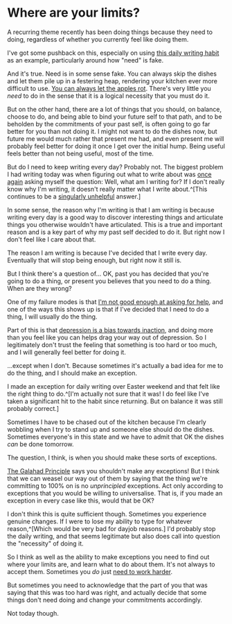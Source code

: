 # Where are your limits?

A recurring theme recently has been doing things because they need to doing, regardless of whether you currently feel like doing them.

I've got some pushback on this, especially on using [this daily writing habit](https://notebook.drmaciver.com/posts/2025-03-30-11:41.html) as an example, particularly around how "need" is fake.

And it's true. Need is in some sense fake. You can always skip the dishes and let them pile up in a festering heap, rendering your kitchen ever more difficult to use. [You can always let the apples rot](https://drmaciver.substack.com/p/using-what-youre-given). There's very little you *need* to do in the sense that it is a logical necessity that you must do it.

But on the other hand, there are a lot of things that you should, on balance, choose to do, and being able to bind your future self to that path, and to be beholden by the commitments of your past self, is often going to go far better for you than not doing it. I might not want to do the dishes now, but future me would much rather that present me had, and even present me will probably feel better for doing it once I get over the initial hump. Being useful feels better than not being useful, most of the time.

But do I need to keep writing every day? Probably not. The biggest problem I had writing today was when figuring out what to write about was [once again](https://notebook.drmaciver.com/posts/2025-04-28-18:49.html) asking myself the question: Well, what am I writing for? If I don't really know why I'm writing, it doesn't really matter what I write about.^[This continues to be a [singularly unhelpful](https://drmaciver.substack.com/i/60442550/which-way-should-i-go) answer.]

In some sense, the reason why I'm writing is that I am writing is because writing every day is a good way to discover interesting things and articulate things you otherwise wouldn't have articulated. This is a true and important reason and is a key part of why my past self decided to do it. But right now I don't feel like I care about that.

The reason I am writing is because I've decided that I write every day. Eventually that will stop being enough, but right now it still is.

But I think there's a question of... OK, past you has decided that you're going to do a thing, or present you believes that you need to do a thing. When are they wrong?

One of my failure modes is that [I'm not good enough at asking for help](https://notebook.drmaciver.com/posts/2022-01-02-12:34.html), and one of the ways this shows up is that if I've decided that I need to do a thing, I will usually do the thing.

Part of this is that [depression is a bias towards inaction](https://notebook.drmaciver.com/posts/2021-10-19-10:53.html), and doing more than you feel like you can helps drag your way out of depression. So I legitimately don't trust the feeling that something is too hard or too much, and I will generally feel better for doing it.

...except when I don't. Because sometimes it's actually a bad idea for me to do the thing, and I should make an exception.

I made an exception for daily writing over Easter weekend and that felt like the right thing to do.^[I'm actually not sure that it was! I do feel like I've taken a significant hit to the habit since returning. But on balance it was still probably correct.]

Sometimes I have to be chased out of the kitchen because I'm clearly wobbling when I try to stand up and someone else should do the dishes. Sometimes everyone's in this state and we have to admit that OK the dishes *can* be done tomorrow.

The question, I think, is when you should make these sorts of exceptions.

[The Galahad Principle](https://jml.io/galahad-principle/) says you shouldn't make any exceptions! But I think that we can weasel our way out of them by saying that the thing we're committing to 100% on is no *unprincipled* exceptions. Act only according to exceptions that you would be willing to universalise. That is, if you made an exception in every case like this, would that be OK?

I don't think this is quite sufficient though. Sometimes you experience genuine changes. If I were to lose my ability to type for whatever reason,^[Which would be very bad for dayjob reasons.] I'd probably stop the daily writing, and that seems legitimate but also does call into question the "necessity" of doing it.

So I think as well as the ability to make exceptions you need to find out where your limits are, and learn what to do about them. It's not always to accept them. Sometimes you *do* just [need to work harder](https://notebook.drmaciver.com/posts/2024-01-07-08:50.html).

But sometimes you need to acknowledge that the part of you that was saying that this was too hard was right, and actually decide that some things don't need doing and change your commitments accordingly.

Not today though.
